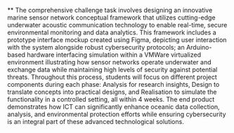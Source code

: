 ** The comprehensive challenge task involves designing an innovative marine sensor network conceptual framework that utilizes cutting-edge underwater acoustic communication technology to enable real-time, secure environmental monitoring and data analytics. This framework includes a prototype interface mockup created using Figma, depicting user interaction with the system alongside robust cybersecurity protocols; an Arduino-based hardware interfacing simulation within a VMWare virtualized environment illustrating how sensor networks operate underwater and exchange data while maintaining high levels of security against potential threats. Throughout this process, students will focus on different project components during each phase: Analysis for research insights, Design to translate concepts into practical designs, and Realisation to simulate the functionality in a controlled setting, all within 4 weeks. The end product demonstrates how ICT can significantly enhance oceanic data collection, analysis, and environmental protection efforts while ensuring cybersecurity is an integral part of these advanced technological solutions.